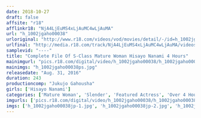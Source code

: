 ```yaml
---
date: 2018-10-27
draft: false
affsite: "r18"
afflinkr18: "NjA4LjEuMS4xLjAuMC4wLjAuMA"
url: "h_1002jgaho00038"
urloriginal: "http://www.r18.com/videos/vod/movies/detail/-/id=h_1002jgaho00038"
urlfinal: "http://media.r18.com/track/NjA4LjEuMS4xLjAuMC4wLjAuMA/videos/vod/movies/detail/-/id=h_1002jgaho00038"
samplevid: "----"
title: "Complete File Of S-Class Mature Woman Hisayo Nanami 4 Hours"
mainimgurl: "pics.r18.com/digital/video/h_1002jgaho00038/h_1002jgaho00038ps.jpg"
mainimgs: "h_1002jgaho00038ps.jpg"
releasedate: "Aug. 31, 2016"
duration: 243
productioncomp: "Jukujo Gahousha"
girls: ['Hisayo Nanami']
categories: ['Mature Woman', 'Slender', 'Featured Actress', 'Over 4 Hours', 'Actress Best Compilation']
imgurls: ['pics.r18.com/digital/video/h_1002jgaho00038/h_1002jgaho00038jp-1.jpg', 'pics.r18.com/digital/video/h_1002jgaho00038/h_1002jgaho00038jp-2.jpg', 'pics.r18.com/digital/video/h_1002jgaho00038/h_1002jgaho00038jp-3.jpg', 'pics.r18.com/digital/video/h_1002jgaho00038/h_1002jgaho00038jp-4.jpg', 'pics.r18.com/digital/video/h_1002jgaho00038/h_1002jgaho00038jp-5.jpg', 'pics.r18.com/digital/video/h_1002jgaho00038/h_1002jgaho00038jp-6.jpg', 'pics.r18.com/digital/video/h_1002jgaho00038/h_1002jgaho00038jp-7.jpg', 'pics.r18.com/digital/video/h_1002jgaho00038/h_1002jgaho00038jp-8.jpg', 'pics.r18.com/digital/video/h_1002jgaho00038/h_1002jgaho00038jp-9.jpg', 'pics.r18.com/digital/video/h_1002jgaho00038/h_1002jgaho00038jp-10.jpg', 'pics.r18.com/digital/video/h_1002jgaho00038/h_1002jgaho00038jp-11.jpg', 'pics.r18.com/digital/video/h_1002jgaho00038/h_1002jgaho00038jp-12.jpg', 'pics.r18.com/digital/video/h_1002jgaho00038/h_1002jgaho00038jp-13.jpg', 'pics.r18.com/digital/video/h_1002jgaho00038/h_1002jgaho00038jp-14.jpg', 'pics.r18.com/digital/video/h_1002jgaho00038/h_1002jgaho00038jp-15.jpg', 'pics.r18.com/digital/video/h_1002jgaho00038/h_1002jgaho00038jp-16.jpg', 'pics.r18.com/digital/video/h_1002jgaho00038/h_1002jgaho00038jp-17.jpg', 'pics.r18.com/digital/video/h_1002jgaho00038/h_1002jgaho00038jp-18.jpg', 'pics.r18.com/digital/video/h_1002jgaho00038/h_1002jgaho00038jp-19.jpg', 'pics.r18.com/digital/video/h_1002jgaho00038/h_1002jgaho00038jp-20.jpg']
imgs: ['h_1002jgaho00038jp-1.jpg', 'h_1002jgaho00038jp-2.jpg', 'h_1002jgaho00038jp-3.jpg', 'h_1002jgaho00038jp-4.jpg', 'h_1002jgaho00038jp-5.jpg', 'h_1002jgaho00038jp-6.jpg', 'h_1002jgaho00038jp-7.jpg', 'h_1002jgaho00038jp-8.jpg', 'h_1002jgaho00038jp-9.jpg', 'h_1002jgaho00038jp-10.jpg', 'h_1002jgaho00038jp-11.jpg', 'h_1002jgaho00038jp-12.jpg', 'h_1002jgaho00038jp-13.jpg', 'h_1002jgaho00038jp-14.jpg', 'h_1002jgaho00038jp-15.jpg', 'h_1002jgaho00038jp-16.jpg', 'h_1002jgaho00038jp-17.jpg', 'h_1002jgaho00038jp-18.jpg', 'h_1002jgaho00038jp-19.jpg', 'h_1002jgaho00038jp-20.jpg']
---
```

